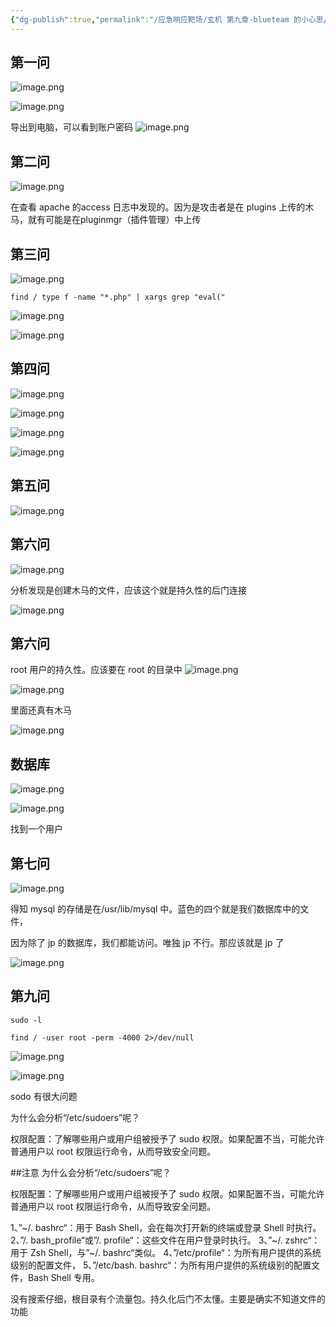 ```yaml
---
{"dg-publish":true,"permalink":"/应急响应靶场/玄机 第九章-blueteam 的小心思/","tags":["应急响应","靶场"]}
---
```



## 第一问
![image.png](https://s2.loli.net/2025/06/02/Ia2nr71AUY9pcXl.png)

![image.png](https://s2.loli.net/2025/06/02/7DanmJKlORuU9WQ.png)

导出到电脑，可以看到账户密码
![image.png](https://s2.loli.net/2025/06/02/zjHrteAiVXQfMwS.png)



## 第二问
![image.png](https://s2.loli.net/2025/06/02/WSa4J7ybjwLmhPd.png)

在查看 apache 的access 日志中发现的。因为是攻击者是在 plugins 上传的木马，就有可能是在pluginmgr（插件管理）中上传


## 第三问
![image.png](https://s2.loli.net/2025/06/02/Mpf8ChSXzZWj1FT.png)

```
find / type f -name "*.php" | xargs grep "eval("
```

![image.png](https://s2.loli.net/2025/06/02/u8iPIycCalAOEY5.png)


![image.png](https://s2.loli.net/2025/06/02/dOugR7QV2YmxzcH.png)



## 第四问
![image.png](https://s2.loli.net/2025/06/02/znectZUmWAXREJK.png)

![image.png](https://s2.loli.net/2025/06/02/ZvhuadFtiwQIrcf.png)


![image.png](https://s2.loli.net/2025/06/02/M3P4ugSBZvIQw1x.png)

![image.png](https://s2.loli.net/2025/06/02/LXc9ia7vGnH81rF.png)


## 第五问
![image.png](https://s2.loli.net/2025/06/02/GUAej3RZhO1DTWK.png)



## 第六问
![image.png](https://s2.loli.net/2025/06/02/QGj2mn7OeMWJIg3.png)

分析发现是创建木马的文件，应该这个就是持久性的后门连接

![image.png](https://s2.loli.net/2025/06/02/6bARoPpYhUCGFu8.png)

## 第六问
root 用户的持久性。应该要在 root 的目录中
![image.png](https://s2.loli.net/2025/06/02/RJDGQLc5YSF6xdm.png)


![image.png](https://s2.loli.net/2025/06/02/cuCU2kW3v1oBGPf.png)

里面还真有木马

![image.png](https://s2.loli.net/2025/06/02/2TVws9FSbe7xfWg.png)


## 数据库

![image.png](https://s2.loli.net/2025/06/02/sryFbvN9p3hoqw1.png)


![image.png](https://s2.loli.net/2025/06/02/hS7GRCuVjW1tLi4.png)

找到一个用户

## 第七问

![image.png](https://s2.loli.net/2025/06/02/ZglN5wSMBjVTk1e.png)

得知 mysql 的存储是在/usr/lib/mysql 中。蓝色的四个就是我们数据库中的文件，

因为除了 jp 的数据库，我们都能访问。唯独 jp 不行。那应该就是 jp 了

![image.png](https://s2.loli.net/2025/06/02/4kRbx1HdcMV3hXB.png)


## 第九问

```
sudo -l

find / -user root -perm -4000 2>/dev/null
```


![image.png](https://s2.loli.net/2025/06/02/9SXoeRZcdOjp5uz.png)


![image.png](https://s2.loli.net/2025/06/02/utITy8Y1nisvwMp.png)

sodo 有很大问题

为什么会分析“/etc/sudoers”呢？

权限配置：了解哪些用户或用户组被授予了 sudo 权限。如果配置不当，可能允许普通用户以 root 权限运行命令，从而导致安全问题。




##注意
为什么会分析“/etc/sudoers”呢？

权限配置：了解哪些用户或用户组被授予了 sudo 权限。如果配置不当，可能允许普通用户以 root 权限运行命令，从而导致安全问题。

1、”~/. bashrc“：用于 Bash Shell，会在每次打开新的终端或登录 Shell 时执行。
2、”/. bash_profile“或”/. profile“：这些文件在用户登录时执行。
3、”~/. zshrc“：用于 Zsh Shell，与”~/. bashrc“类似。
4、”/etc/profile“：为所有用户提供的系统级别的配置文件，
5、”/etc/bash. bashrc“：为所有用户提供的系统级别的配置文件，Bash Shell 专用。

没有搜索仔细，根目录有个流量包。持久化后门不太懂。主要是确实不知道文件的功能